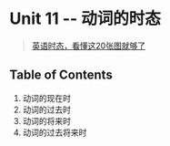 # Unit 11 -- 动词的时态

> [英语时态，看懂这20张图就够了](https://zhuanlan.zhihu.com/p/141778301)


## Table of Contents
1. 动词的现在时
2. 动词的过去时
3. 动词的将来时
4. 动词的过去将来时
